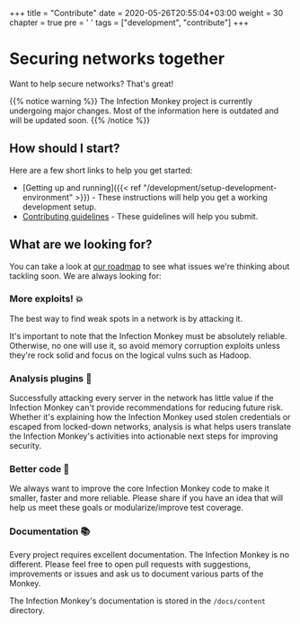 +++
title = "Contribute"
date = 2020-05-26T20:55:04+03:00
weight = 30
chapter = true
pre = '<i class="fas fa-code"></i> '
tags = ["development", "contribute"]
+++

# Securing networks together

Want to help secure networks? That's great!

{{% notice warning %}}
The Infection Monkey project is currently undergoing major changes. Most of the information here is outdated and will be updated soon.
{{% /notice %}}

## How should I start?

Here are a few short links to help you get started:

* [Getting up and running]({{< ref "/development/setup-development-environment" >}}) - These instructions will help you get a working development setup.
* [Contributing guidelines](https://github.com/guardicore/monkey/blob/master/CONTRIBUTING.md) - These guidelines will help you submit.

## What are we looking for?

You can take a look at [our roadmap](https://github.com/guardicore/monkey/projects/5) to see what issues we're thinking about tackling soon. We are always looking for:

### More exploits! 💥

The best way to find weak spots in a network is by attacking it.

It's important to note that the Infection Monkey must be absolutely reliable. Otherwise, no one will use it, so avoid memory corruption exploits unless they're rock solid and focus on the logical vulns such as Hadoop.

### Analysis plugins 🔬

Successfully attacking every server in the network has little value if the Infection Monkey can't provide recommendations for reducing future risk. Whether it's explaining how the Infection Monkey used stolen credentials or escaped from locked-down networks, analysis is what helps users translate the Infection Monkey's activities into actionable next steps for improving security.

### Better code 💪

We always want to improve the core Infection Monkey code to make it smaller, faster and more reliable. Please share if you have an idea that will help us meet these goals or modularize/improve test coverage.

### Documentation 📚

Every project requires excellent documentation. The Infection Monkey is no different. Please feel free to open pull requests with suggestions, improvements or issues and ask us to document various parts of the Monkey.

The Infection Monkey's documentation is stored in the `/docs/content` directory.
